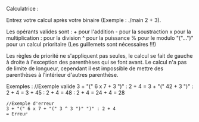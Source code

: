 Calculatrice : 

Entrez votre calcul après votre binaire (Exemple : ./main 2 + 3).

Les opérants valides sont : 
    + pour l'addition
    - pour la soustraction
    x pour la multiplication
    : pour la division
    ^ pour la puissance
    % pour le modulo
    "("...")" pour un calcul prioritaire (Les guillemets sont nécessaires !!!)

Les règles de priorité ne s'appliquent pas seules, le calcul se fait de gauche à droite à l'exception des parenthèses qui se font avant.
Le calcul n'a pas de limite de longueur, cependant il est impossible de mettre des parenthèses à l'intérieur d'autres parenthèse.

Exemples : 
    //Exemple valide
    3 + "(" 6 x 7 + 3 ")" : 2 + 4 
    = 3 + "(" 42 + 3 ")" : 2 + 4 
    = 3 + 45 : 2 + 4 
    = 48 : 2 + 4 
    = 24 + 4
    = 28

    //Exemple d'erreur
    3 + "(" 6 x 7 + "(" 3 ^ 3 ")" ")" : 2 + 4 
    = Erreur

